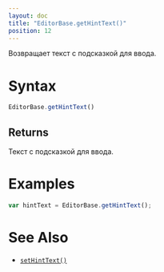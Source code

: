 ```yaml
---
layout: doc
title: "EditorBase.getHintText()"
position: 12
---
```


Возвращает текст с подсказкой для ввода.

# Syntax

```js
EditorBase.getHintText()
```

## Returns

Текст с подсказкой для ввода.

# Examples

```js
var hintText = EditorBase.getHintText();
```

# See Also

* [`setHintText()`](../EditorBase.setHintText/)
